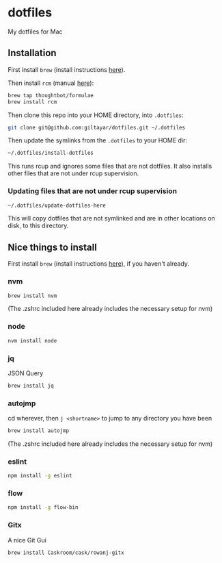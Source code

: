 # dotfiles

My dotfiles for Mac

## Installation

First install `brew` (install instructions [here](http://brew.sh/)).

Then install `rcm` (manual [here](http://thoughtbot.github.io/rcm/rcm.7.html)):

```bash
brew tap thoughtbot/formulae
brew install rcm
```

Then clone this repo into your HOME directory, into `.dotfiles`:

```bash
git clone git@github.com:giltayar/dotfiles.git ~/.dotfiles
```

Then update the symlinks from the `.dotfiles` to your HOME dir:

```bash
~/.dotfiles/install-dotfiles
```

This runs rcup and ignores some files that are not dotfiles.
It also installs other files that are not under rcup supervision.

### Updating files that are not under rcup supervision

```bash
~/.dotfiles/update-dotfiles-here
```

This will copy dotfiles that are not symlinked and are in other locations on disk,
to this directory.

## Nice things to install

First install `brew` (install instructions [here](http://brew.sh/)), if you haven't already.

### nvm

```bash
brew install nvm
```

(The .zshrc included here already includes the necessary setup for nvm)

### node

```bash
nvm install node
```

### jq

JSON Query

```bash
brew install jq
```

### autojmp

cd wherever, then `j <shortname>` to jump to any directory you have been

```bash
brew install autojmp
```

(The .zshrc included here already includes the necessary setup for nvm)

### eslint

```bash
npm install -g eslint
```

### flow

```bash
npm install -g flow-bin
```

### Gitx

A nice Git Gui

```bash
brew install Caskroom/cask/rowanj-gitx
```
